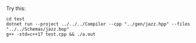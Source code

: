 Try this:

    cd test
    dotnet run --project ../../../Compiler --cpp "../gen/jazz.hpp" --files "../../Schemas/jazz.bop"
    g++ -std=c++17 test.cpp && ./a.out

